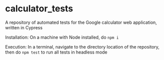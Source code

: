 # calculator_tests
A repository of automated tests for the Google calculator web application, written in Cypress

Installation:
On a machine with Node installed, do `npm i`

Execution:
In a terminal,
navigate to the directory location of the repository, then do
`npm test` to run all tests in headless mode
